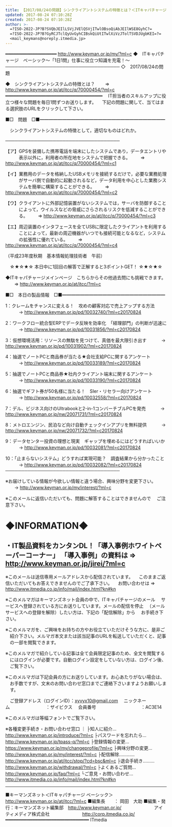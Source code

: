 ```yaml
---
title: 【2017/08/24の問題】シンクライアントシステムの特徴とは？＜ITキャパチャージ ベーシック＞
updated: 2017-08-24 07:10:28Z
created: 2017-08-24 07:10:28Z
author: >-
  =?ISO-2022-JP?B?SVQbJEIlLSVjJVElQSVjITwlOBsoQiAbJEIlWSE8GyhC?=
  =?ISO-2022-JP?B?GyRCJTclQyUvGyhCIBskQiUtITwlXiVzJTolTSVDJUgbKEI=?=
  <mail_keymans@noreply.itmedia.jp>
---
```


━━━━━━━━━━━━━━━━━━━ http://www.keyman.or.jp/my/?ml=c
◆　ITキャパチャージ　ベーシック〜「1日1問」仕事に役立つ知識を充電！〜
────────────────────────────────────
◇　2017/08/24の問題

◆　シンクライアントシステムの特徴とは？
　　⇒ http://www.keyman.or.jp/at/itcc/q/70000454/?ml=c
━━━━━━━━━━━━━━━━━━━━━━━━━━━━━━━━━━━━
　IT担当者のスキルアップに役立つ様々な問題を毎日1問ずつお送りします。
　下記の問題に関して、当てはまる選択肢のURLをクリックして下さい。

■□　問題　□■━━━━━━━━━━━━━━━━━━━━━━━━━━━━

　シンクライアントシステムの特徴として，適切なものはどれか。

────────────────────────────────────

【ア】GPSを装備した携帯電話を端末にしたシステムであり，データエントリや
　　　表示以外に，利用者の所在地をシステムで把握できる。
　　⇒ http://www.keyman.or.jp/at/itcc/q/70000454/?ml=c1

【イ】業務用のデータを格納したUSBメモリを接続するだけで，必要な業務処理
　　　がサーバ側で自動的に起動されるなど，データ利用を中心とした業務シス
　　　テムを簡単に構築することができる。
　　⇒ http://www.keyman.or.jp/at/itcc/q/70000454/?ml=c2

【ウ】クライアントに外部記憶装置がないシステムでは，サーバを防御すること
　　　によって，ウイルスなどの脅威にさらされるリスクを低減することができ
　　　る。
　　⇒ http://www.keyman.or.jp/at/itcc/q/70000454/?ml=c3

【エ】周辺装置のインタフェースを全てUSBに限定したクライアントを利用する
　　　ことによって，最新の周辺機器がいつでも接続可能となるなど，システム
　　　の拡張性に優れている。
　　⇒ http://www.keyman.or.jp/at/itcc/q/70000454/?ml=c4

（平成23年度秋期　基本情報処理技術者　午前）

　☆★☆★☆ 本日中に1回目の解答で正解すると3ポイントGET！ ☆★☆★☆

◆ITキャパチャージメインページ　こちらからその他過去問にも挑戦できます。
　　⇒ http://www.keyman.or.jp/at/itcc/?ml=c

■□　本日の製品情報　□■━━━━━━━━━━━━━━━━━━━━━━━

1：クレームをチャンスに変える！　攻めの顧客対応で売上アップする方法
　　　→ http://www.keyman.or.jp/pd/10032740/?ml=c20170824

2：ワークフロー統合型ERPでデータ反映を効率化　「経理部門」の判断が迅速に
　　　→ http://www.keyman.or.jp/pd/10031856/?ml=c20170824

3：仮想環境活用：リソースの無駄を見つけて、真価を最大限引き出す
　　　→ http://www.keyman.or.jp/pd/10031902/?ml=c20170824

4：抽選でノートPCと商品券が当たる★会社支給PCに関するアンケート
　　　→ http://www.keyman.or.jp/pd/10033189/?ml=c20170824

5：抽選でノートPCと商品券★社内クライアント端末に関するアンケート
　　　→ http://www.keyman.or.jp/pd/10033190/?ml=c20170824

6：抽選でギフト券が50名様に当たる！　SIer・リセラー向けアンケート
　　　→ http://www.keyman.or.jp/pd/10032558/?ml=c20170824

7：デル、ビジネス向けのUltrabookと2-in-1コンバーチブルPCを発売
　　　→ http://www.keyman.or.jp/nw/20071731/?ml=c20170824

8：メトロエンジン、民泊など向け自動チェックインアプリを無料提供
　　　→ http://www.keyman.or.jp/nw/20071732/?ml=c20170824

9：データセンター投資の理想と現実　ギャップを埋めるにはどうすればいいか
　　　→ http://www.keyman.or.jp/pd/10032081/?ml=c20170824

10：「止まらないシステム」どうすれば実現可能？　調査結果から分かったこと
　　　→ http://www.keyman.or.jp/pd/10032082/?ml=c20170824
────────────────────────────────────

※お届けしている情報が今欲しい情報と違う場合、興味分野を変更下さい。
　　→ http://www.keyman.or.jp/my/interest/?ml=c

※このメールに返信いただいても、問題に解答することはできませんので
　ご注意下さい。

◆INFORMATION◆
========================================================================
・IT製品資料をカンタンDL！「導入事例ホワイトペーパーコーナー」
「導入事例」の資料は ⇒ http://www.keyman.or.jp/jirei/?ml=c
------------------------------------------------------------------------
※このメールは送信専用メールアドレスから配信されています。
　このままご返信いただいてもお答えできませんのでご了承下さい。
　お問い合わせは ⇒ http://www.itmedia.co.jp/info/mail/index.html?kn#kn

※このメルマガはキーマンズネット会員の中で、ITキャパチャージのメール
　サービスへ登録されている方にお送りしています。メールの配信を停止
　（メールサービスへの登録を解除）したい方は、下記の「配信解除」から
　お手続き下さい。

※このメルマガを、ご興味をお持ちの方やお役立ていただけそうな方に、是非ご
　紹介下さい。メルマガ本文または該当記事のURLを転送していただくと、記事
　の一部を閲覧できます。

※このメルマガで紹介している記事は全て会員限定記事のため、全文を閲覧する
　にはログインが必要です。自動ログイン設定をしていない方は、ログイン後、
　ご覧下さい。

※このメルマガは下記会員の方にお送りしています。お心あたりがない場合は、
　お手数ですが、文末のお問い合わせ窓口までご連絡下さいますようお願いしま
　す。

　ご登録アドレス（ログインID）：[xyvyx10@gmail.com](mailto:xyvyx10@gmail.com)
　ニックネーム　　　　　　　　：ザイビクス
　会員番号　　　　　　　　　　：AC3E14

※このメルマガは等幅フォントでご覧下さい。

※各種変更手続き・お問い合わせ窓口
｜
├知人に紹介… http://www.keyman.or.jp/introduce/?ml=c
├パスワードを忘れたら… http://www.keyman.or.jp/tpass-q/?ml=c
├登録情報の変更… https://www.keyman.or.jp/my/changeprofile/?ml=c
├興味分野の変更… http://www.keyman.or.jp/my/interest/?ml=c
├配信解除………… http://www.keyman.or.jp/at/itcc/stop/?cd=bsc&ml=c
├退会手続き……… http://www.keyman.or.jp/withdrawal/?ml=c
├よくあるご質問… http://www.keyman.or.jp/faq/?ml=c
└ご意見・お問い合わせ… http://www.itmedia.co.jp/info/mail/index.html?kn#kn

------------------------------------------------------------------------
■キーマンズネット＜ITキャパチャージ ベーシック＞
 http://www.keyman.or.jp/at/itcc/?ml=c
■編集長　　： 岡田　大助
■編集・発行：キーマンズネット編集部　http://www.keyman.or.jp/
　　　　　　　アイティメディア株式会社
　　　　　　　http://corp.itmedia.co.jp/
━━━━━━━━━━━━━━━━━━━━━━━━━━━━━━━ ITmedia